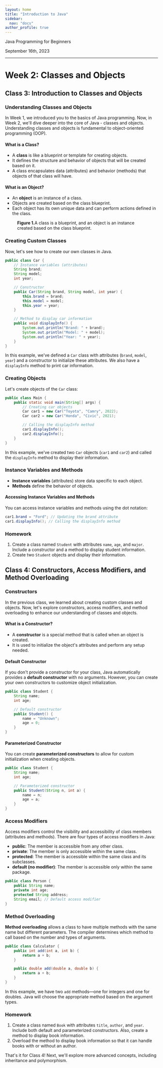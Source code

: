 ```yaml
---
layout: home
title: "Introduction to Java"
sidebar:
  nav: "docs"
author_profile: true
---
```


Java Programming for Beginners

September 16th, 2023

***

# Week 2: Classes and Objects

## Class 3: Introduction to Classes and Objects

### Understanding Classes and Objects

In Week 1, we introduced you to the basics of Java programming. Now, in Week 2, we'll dive deeper into the core of Java - classes and objects. Understanding classes and objects is fundamental to object-oriented programming (OOP).

#### What is a Class?

- A **class** is like a blueprint or template for creating objects.
- It defines the structure and behavior of objects that will be created based on it.
- A class encapsulates data (attributes) and behavior (methods) that objects of that class will have.

#### What is an Object?

- An **object** is an instance of a class.
- Objects are created based on the class blueprint.
- Each object has its own unique data and can perform actions defined in the class.

<figure style="width: 80%" class="align-center">
  <img src="/assets/images/2023-09-16-java-week2_class3/img1.png" alt="">
  <figcaption><b>Figure 1.</b>A class is a blueprint, and an object is an instance created based on the class blueprint.</figcaption>
</figure>

### Creating Custom Classes

Now, let's see how to create our own classes in Java.

```java
public class Car {
    // Instance variables (attributes)
    String brand;
    String model;
    int year;

    // Constructor
    public Car(String brand, String model, int year) {
        this.brand = brand;
        this.model = model;
        this.year = year;
    }

    // Method to display car information
    public void displayInfo() {
        System.out.println("Brand: " + brand);
        System.out.println("Model: " + model);
        System.out.println("Year: " + year);
    }
}
```

In this example, we've defined a `Car` class with attributes (`brand`, `model`, `year`) and a constructor to initialize these attributes. We also have a `displayInfo` method to print car information.

### Creating Objects

Let's create objects of the `Car` class:

```java
public class Main {
    public static void main(String[] args) {
        // Creating car objects
        Car car1 = new Car("Toyota", "Camry", 2022);
        Car car2 = new Car("Honda", "Civic", 2021);

        // Calling the displayInfo method
        car1.displayInfo();
        car2.displayInfo();
    }
}
```

In this example, we've created two `Car` objects (`car1` and `car2`) and called the `displayInfo` method to display their information.

### Instance Variables and Methods

- **Instance variables** (attributes) store data specific to each object.
- **Methods** define the behavior of objects.

#### Accessing Instance Variables and Methods

You can access instance variables and methods using the dot notation:

```java
car1.brand = "Ford"; // Updating the brand attribute
car1.displayInfo(); // Calling the displayInfo method
```

### Homework

1. Create a class named `Student` with attributes `name`, `age`, and `major`. Include a constructor and a method to display student information.
2. Create two `Student` objects and display their information.

## Class 4: Constructors, Access Modifiers, and Method Overloading

### Constructors

In the previous class, we learned about creating custom classes and objects. Now, let's explore constructors, access modifiers, and method overloading to enhance our understanding of classes and objects.

#### What is a Constructor?

- A **constructor** is a special method that is called when an object is created.
- It is used to initialize the object's attributes and perform any setup needed.

#### Default Constructor

If you don't provide a constructor for your class, Java automatically provides a **default constructor** with no arguments. However, you can create your own constructors to customize object initialization.

```java
public class Student {
    String name;
    int age;

    // Default constructor
    public Student() {
        name = "Unknown";
        age = 0;
    }
}
```

#### Parameterized Constructor

You can create **parameterized constructors** to allow for custom initialization when creating objects.

```java
public class Student {
    String name;
    int age;

    // Parameterized constructor
    public Student(String n, int a) {
        name = n;
        age = a;
    }
}
```

### Access Modifiers

Access modifiers control the visibility and accessibility of class members (attributes and methods). There are four types of access modifiers in Java:

- **public**: The member is accessible from any other class.
- **private**: The member is only accessible within the same class.
- **protected**: The member is accessible within the same class and its subclasses.
- **default (no modifier)**: The member is accessible only within the same package.

```java
public class Person {
    public String name;
    private int age;
    protected String address;
    String email; // Default access modifier
}
```

### Method Overloading

**Method overloading** allows a class to have multiple methods with the same name but different parameters. The compiler determines which method to call based on the number and types of arguments.

```java
public class Calculator {
    public int add(int a, int b) {
        return a + b;
    }

    public double add(double a, double b) {
        return a + b;
    }
}
```

In this example, we have two `add` methods—one for integers and one for doubles. Java will choose the appropriate method based on the argument types.

### Homework

1. Create a class named `Book` with attributes `title`, `author`, and `year`. Include both default and parameterized constructors. Also, create a method to display book information.
2. Overload the method to display book information so that it can handle books with or without an author.

That's it for Class 4! Next, we'll explore more advanced concepts, including inheritance and polymorphism.
